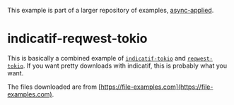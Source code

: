 This example is part of a larger repository of examples, [async-applied](../README.md).

# indicatif-reqwest-tokio

This is basically a combined example of [`indicatif-tokio`](../indicatif-tokio/README.md) and [`reqwest-tokio`](../reqwest-tokio/README.md). If you want pretty downloads with indicatif, this is probably what you want.

The files downloaded are from [https://file-examples.com](https://file-examples.com).